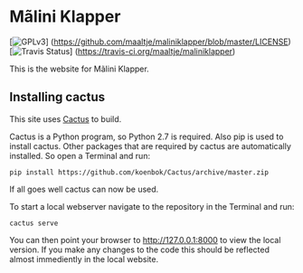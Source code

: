 Mãlini Klapper
==============

[![GPLv3](http://img.shields.io/badge/license-GPLv3-blue.png)]
(https://github.com/maaltje/maliniklapper/blob/master/LICENSE)
[![Travis Status](http://img.shields.io/travis/maaltje/maliniklapper/master.png)]
(https://travis-ci.org/maaltje/maliniklapper)

This is the website for Mãlini Klapper.


Installing cactus
-----------------

This site uses [Cactus](https://github.com/koenbok/Cactus/) to build.

Cactus is a Python program, so Python 2.7 is required.
Also pip is used to install cactus.
Other packages that are required by cactus are automatically installed.
So open a Terminal and run:

    pip install https://github.com/koenbok/Cactus/archive/master.zip

If all goes well cactus can now be used.

To start a local webserver navigate to the repository in the Terminal
and run:

    cactus serve

You can then point your browser to http://127.0.0.1:8000 to view the
local version. If you make any changes to the code this should be
reflected almost immediently in the local website.
